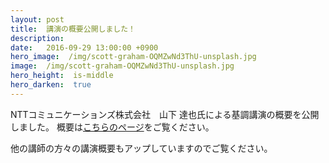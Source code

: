 ```yaml
---
layout: post
title:  講演の概要公開しました！
description: 
date:   2016-09-29 13:00:00 +0900
hero_image:  /img/scott-graham-OQMZwNd3ThU-unsplash.jpg
image:  /img/scott-graham-OQMZwNd3ThU-unsplash.jpg
hero_height:  is-middle
hero_darken:  true
---
```


NTTコミュニケーションズ株式会社　山下 達也氏による基調講演の概要を公開しました。
概要は[こちらのページ](/archives/2016/)をご覧ください。

他の講師の方々の講演概要もアップしていますのでご覧ください。